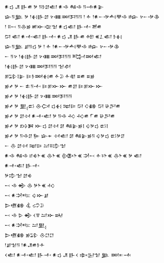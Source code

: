 <div class='block'>
<div class='line'>𒀭𒌓 𒂗 𒃲𒌑 𒃻 𒀀𒊩𒇻𒅗 𒀭𒈾 𒄀𒈾 𒀀𒁄𒀭𒉌</div>
<div class='line'>𒇽𒀀𒆥 𒃻 𒁹𒈬𒃲𒇻 𒆳𒈪𒇷𒁕𒀀𒀀 𒁹 𒅆 𒁹𒀭𒀸𒋩𒋀𒋧𒈾 𒈗 𒆳𒀸𒋩𒆠</div>
<div class='line'>𒁹 𒍝𒁁 𒀀𒁲𒂊 𒅖𒁍𒉘𒈠 𒀭𒌓𒅗 𒃲𒋾 𒍪𒌑</div>
<div class='line'>𒁶 𒅗 𒀭𒋾𒅗 𒃲𒋾 𒀭𒌓 𒂗 𒃲𒌑 𒅇 𒌍𒁇𒅗 𒊩𒈬</div>
<div class='line'>𒇽𒀀𒆥 𒋗𒀀𒌓 𒃻 𒁹 𒅆 𒁹𒀭𒀸𒋩𒋀𒋧𒈾 𒈗 𒆳𒀸𒋩𒆠</div>
<div class='line'>𒀸 𒀀𒆳 𒁹𒈬𒃲𒇻 𒆳𒈪𒇷𒁕𒀀𒀀 𒅋𒇷𒅗</div>
<div class='line'>𒁹𒈬𒃲𒇻 𒆳𒈪𒇷𒁕𒀀𒀀 𒈠𒀠</div>
<div class='line'>𒁳𒁉𒋙𒉌 𒄿𒊩𒇷𒈬𒌑 𒅆𒊒 𒅆𒊏 𒊺𒌑 𒊺𒂊</div>
<div class='line'>𒂊𒍦 𒃻 𒀸 𒉺𒀀𒋾 𒄿𒁳𒁍𒁍 𒌑𒇻 𒄿𒁳𒁍𒁍</div>
<div class='line'>𒂊𒍦 𒃻 𒁹𒈬𒃲𒇻 𒆳𒈪𒇷𒁕𒀀𒀀</div>
<div class='line'>𒂊𒍦 𒃻 𒅅𒆗 𒁲𒉏 𒌓𒈬 𒉈𒄿 𒁶 𒄭𒂵 𒁶 𒄩𒂅𒌑</div>
<div class='line'>𒂊𒍦 𒃻 𒇻𒀴 𒀭𒋾𒅗 𒃻 𒀀𒈾 𒈧 𒈧𒌑 𒇲𒌑 𒄩𒂅𒌑</div>
<div class='line'>𒂊𒍦 𒃻 𒋳𒀉 𒁍𒌓 𒇻𒀴 𒌆 𒄀𒉌𒂊𒋙 𒌒𒃻𒌓 𒆗𒋙</div>
<div class='line'>𒂊𒍦 𒃻 𒀀𒈾𒆪 𒌉 𒇽𒄬 𒀴𒅗 𒌆 𒄀𒉌𒂊𒀀 𒌒𒃻𒌓 𒆗𒃻𒆪</div>
<div class='line'>𒀸 𒊮 𒇻𒀴 𒉈𒄿 𒁺𒍝𒄠𒈠</div>
<div class='line'>𒀭𒈾 𒄀𒈾 𒄑𒄯𒈨𒌍 𒁲𒈨𒌍 𒍜𒈨𒌍 𒋫𒁁 𒅆𒂟𒈨𒌍 𒁲𒈨𒌍 𒃻 𒅗 𒀭𒋾𒅗 𒃲𒋾</div>
<div class='line'>𒃻𒄠𒈠 𒇻𒄯</div>
<div class='line'>𒁁 𒈾 𒄈 𒁲 𒃻𒈨𒌍 𒈧</div>
<div class='line'>𒁁 𒀭𒋫𒌈 𒌒𒁍𒋗</div>
<div class='line'>𒆕𒍠𒂵 𒆬 𒈤𒊒</div>
<div class='line'>𒁁 𒈾 𒌇 𒄈 𒌋𒐊 𒁺𒁍𒊻</div>
<div class='line'>𒁁 𒀭𒋫𒌈 𒁺𒅅</div>
<div class='line'>𒆕𒍠𒂵 𒂊𒁉 𒊮𒆸𒆸</div>
<div class='line'>𒁹𒋗𒈠𒀀 𒁹𒀭𒂗𒌑𒊩𒅆</div>
<div class='line'>𒌋𒅗 𒀭𒋾𒅗 𒃲𒋾 𒀭𒌓 𒂗 𒃲𒌋 𒇸𒌨𒈠 𒆥 𒇷𒋰𒁄</div>
</div>